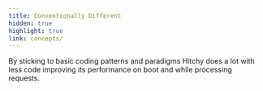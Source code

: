 ```yaml
---
title: Conventionally Different
hidden: true
highlight: true
link: concepts/
---
```


By sticking to basic coding patterns and paradigms Hitchy does a lot with less code improving its performance on boot and while processing requests.
